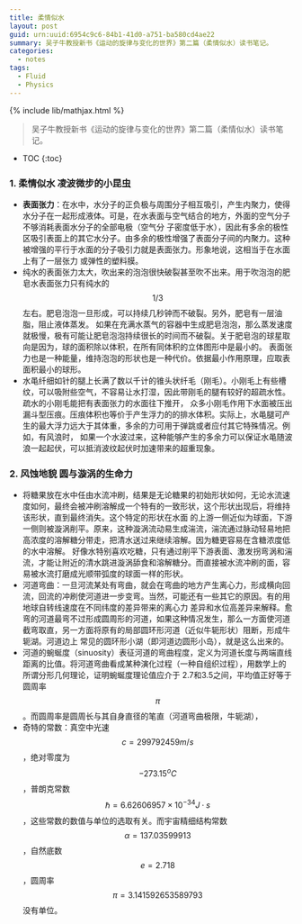 ```yaml
---
title: 柔情似水
layout: post
guid: urn:uuid:6954c9c6-84b1-41d0-a751-ba580cd4ae22
summary: 吴子牛教授新书《运动的旋律与变化的世界》第二篇（柔情似水）读书笔记。
categories:
  - notes
tags:
  - Fluid
  - Physics
---
```


{% include lib/mathjax.html %}


> 吴子牛教授新书《运动的旋律与变化的世界》第二篇（柔情似水）读书笔记。


* TOC
{:toc}

### 1. 柔情似水  凌波微步的小昆虫

- **表面张力**：在水中，水分子的正负极与周围分子相互吸引，产生内聚力，使得水分子在一起形成液体。可是，在水表面与空气结合的地方，外面的空气分子不够消耗表面水分子的全部电极（空气分
  子密度低于水），因此有多余的极性区吸引表面上的其它水分子。由多余的极性增强了表面分子间的内聚力。这种被增强的平行于水面的分子吸引力就是表面张力。形象地说，这相当于在水面上有了一层张力
  或弹性的塑料膜。
- 纯水的表面张力太大，吹出来的泡泡很快破裂甚至吹不出来。用于吹泡泡的肥皂水表面张力只有纯水的$$1/3$$左右。肥皂泡泡一旦形成，可以持续几秒钟而不破裂。另外，肥皂有一层油脂，阻止液体蒸发。
  如果在充满水蒸气的容器中生成肥皂泡泡，那么蒸发速度就极慢，极有可能让肥皂泡泡持续很长的时间而不破裂。关于肥皂泡的球星取向是因为，球的面积除以体积，在所有同体积的立体图形中是最小的。
  表面张力也是一种能量，维持泡泡的形状也是一种代价。依据最小作用原理，应取表面积最小的球形。
- 水黾纤细如针的腿上长满了数以千计的锥头状纤毛（刚毛）。小刚毛上有些槽纹，可以吸附些空气，不容易让水打湿，因此带刚毛的腿有较好的超疏水性。疏水的小刚毛能把有表面张力的水面往下推开，
  众多小刚毛作用下水面被压出漏斗型压痕。压痕体积也等价于产生浮力的的排水体积。实际上，水黾腿可产生的最大浮力远大于其体重，多余的力可用于弹跳或者应付其它特殊情况。例如，有风浪时，
  如果一个水波过来，这种能够产生的多余力可以保证水黾随波浪一起起伏，可以抵消波纹起伏时加速带来的超重现象。

### 2. 风蚀地貌  圆与漩涡的生命力

- 将糖果放在水中任由水流冲刷，结果是无论糖果的初始形状如何，无论水流速度如何，最终会被冲刷溶解成一个特有的一致形状，这个形状出现后，将维持该形状，直到最终消失。这个特定的形状在水面
  的上游一侧近似为球面，下游一侧则被漩涡削平。原来，这种漩涡流动易生成湍流，湍流通过脉动轻易地把高浓度的溶解糖分带走，把清水送过来继续溶解。因为糖更容易在含糖浓度低的水中溶解。
  好像水特别喜欢吃糖，只有通过削平下游表面、激发拐弯涡和湍流，才能让附近的清水跳进漩涡舔食和溶解糖分。而直接被水流冲刷的面，容易被水流打磨成光顺带弧度的球面一样的形状。
- 河道弯曲：一旦河流某处有弯曲，就会在弯曲的地方产生离心力，形成横向回流，回流的冲刷使河道进一步变弯。当然，可能还有一些其它的原因。有的用地球自转线速度在不同纬度的差异带来的离心力
  差异和水位高差异来解释。愈弯的河道最弯不过形成圆周形的河道，如果这种情况发生，那么一方面使河道截弯取直，另一方面将原有的局部圆环形河道（近似牛轭形状）阻断，形成牛轭湖。河道边上
  常见的圆环形小湖（即河道边圆形小岛），就是这么出来的。
- 河道的蜿蜒度（sinuosity）表征河道的弯曲程度，定义为河道长度与两端直线距离的比值。将河道弯曲看成某种演化过程（一种自组织过程），用数学上的所谓分形几何理论，证明蜿蜒度理论值应介于
  2.7和3.5之间，平均值正好等于圆周率$$\pi$$。而圆周率是圆周长与其自身直径的笔直（河道弯曲极限，牛轭湖），
- 奇特的常数：真空中光速$$c=299792459m/s$$，绝对零度为$$-273.15^oC$$，普朗克常数$$\hbar=6.62606957\times 10^{-34}J\cdotp s$$，这些常数的数值与单位的选取有关。而宇宙精细结构常数
  $$\alpha=137.03599913$$，自然底数$$e=2.718$$，圆周率$$\pi=3.141592653589793$$没有单位。
